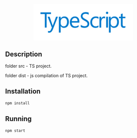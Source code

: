 <p align="center">
  <a href="https://www.typescriptlang.org/" target="blank"><img src="https://raw.githubusercontent.com/Gelelus/random/master/ts.png" width="320" alt="ts Logo" /></a>
</p>

## Description

folder src - TS project.

folder dist - js compilation of TS project.

## Installation

```bash
npm install
```

## Running

```bash
npm start
```
